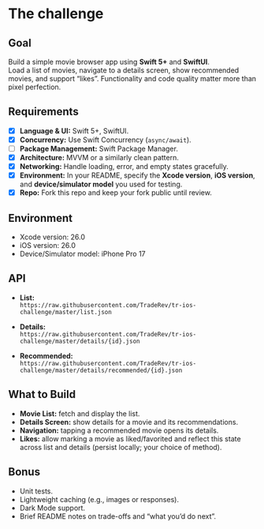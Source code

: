 # The challenge
## Goal
Build a simple movie browser app using **Swift 5+** and **SwiftUI**.  
Load a list of movies, navigate to a details screen, show recommended movies, and support “likes”.
Functionality and code quality matter more than pixel perfection.

## Requirements
- [X] **Language & UI:** Swift 5+, SwiftUI.
- [X] **Concurrency:** Use Swift Concurrency (`async/await`).
- [ ] **Package Management:** Swift Package Manager.
- [X] **Architecture:** MVVM or a similarly clean pattern.
- [X] **Networking:** Handle loading, error, and empty states gracefully.
- [X] **Environment:** In your README, specify the **Xcode version**, **iOS version**, and **device/simulator model** you used for testing.
- [X] **Repo:** Fork this repo and keep your fork public until review.

## Environment
- Xcode version: 26.0
- iOS version: 26.0
- Device/Simulator model: iPhone Pro 17

## API
- **List:**  
  `https://raw.githubusercontent.com/TradeRev/tr-ios-challenge/master/list.json`  

- **Details:**  
  `https://raw.githubusercontent.com/TradeRev/tr-ios-challenge/master/details/{id}.json`  

- **Recommended:**  
  `https://raw.githubusercontent.com/TradeRev/tr-ios-challenge/master/details/recommended/{id}.json`  

## What to Build
- **Movie List:** fetch and display the list.
- **Details Screen:** show details for a movie and its recommendations.
- **Navigation:** tapping a recommended movie opens its details.
- **Likes:** allow marking a movie as liked/favorited and reflect this state across list and details (persist locally; your choice of method).

## Bonus
- Unit tests.
- Lightweight caching (e.g., images or responses).
- Dark Mode support.
- Brief README notes on trade-offs and “what you’d do next”.
